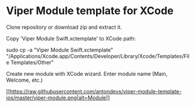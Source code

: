 # Viper Module template for XCode

Clone repository or download zip and extract it.

Copy 'Viper Module Swift.xctemplate' to XCode path:

sudo cp -a "Viper Module Swift.xctemplate" "/Applications/Xcode.app/Contents/Developer/Library/Xcode/Templates/File Templates/Other"

Create new module with XCode wizard. Enter module name (Main, Welcome, etc.)

[[https://raw.githubusercontent.com/antondevs/viper-module-template-ios/master/viper-module.png|alt=Module]]
